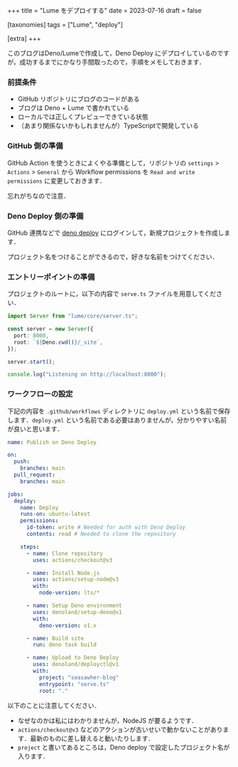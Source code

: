 +++
title = "Lume をデプロイする"
date = 2023-07-16
draft = false

[taxonomies]
tags = ["Lume", "deploy"]

[extra]
+++

このブログはDeno/Lumeで作成して，Deno Deploy にデプロイしているのですが，成功するまでにかなり手間取ったので，手順をメモしておきます．

### 前提条件

* GitHub リポジトリにブログのコードがある
* ブログは Deno + Lume で書かれている
* ローカルでは正しくプレビューできている状態
* （あまり関係ないかもしれませんが）TypeScriptで開発している

### GitHub 側の準備

GitHub Action を使うときによくやる準備として，リポジトリの `settings` > `Actions` > `General` から Workflow permissions を `Read and write permissions` に変更しておきます．

忘れがちなので注意．

### Deno Deploy 側の準備

GitHub 連携などで [deno deploy](https://deno.com/deploy) にログインして，新規プロジェクトを作成します．

プロジェクト名をつけることができるので，好きな名前をつけてください．

### エントリーポイントの準備

プロジェクトのルートに，以下の内容で `serve.ts` ファイルを用意してください．

```ts
import Server from "lume/core/server.ts";

const server = new Server({
  port: 8000,
  root: `${Deno.cwd()}/_site`,
});

server.start();

console.log("Listening on http://localhost:8000");
```

### ワークフローの設定

下記の内容を `.github/workflows` ディレクトリに `deploy.yml` という名前で保存します．`deploy.yml` という名前である必要はありませんが，分かりやすい名前が良いと思います．

```yml
name: Publish on Deno Deploy

on:
  push:
    branches: main
  pull_request:
    branches: main

jobs:
  deploy:
    name: Deploy
    runs-on: ubuntu-latest
    permissions:
      id-token: write # Needed for auth with Deno Deploy
      contents: read # Needed to clone the repository

    steps:
      - name: Clone repository
        uses: actions/checkout@v3

      - name: Install Node.js
        uses: actions/setup-node@v3
        with:
          node-version: lts/*

      - name: Setup Deno environment
        uses: denoland/setup-deno@v1
        with:
          deno-version: v1.x

      - name: Build site
        run: deno task build

      - name: Upload to Deno Deploy
        uses: denoland/deployctl@v1
        with:
          project: "seasawher-blog"
          entrypoint: "serve.ts"
          root: "."
```

以下のことに注意してください．

* なぜなのかは私にはわかりませんが，NodeJS が要るようです．
* `actions/checkout@v3` などのアクションが古いせいで動かないことがあります．最新のものに差し替えると動いたりします．
* `project` と書いてあるところは，Deno deploy で設定したプロジェクト名が入ります．
